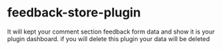 # feedback-store-plugin
It will kept your comment section feedback form data and show it is your plugin dashboard.
if you will delete this plugin your data will be deleted
